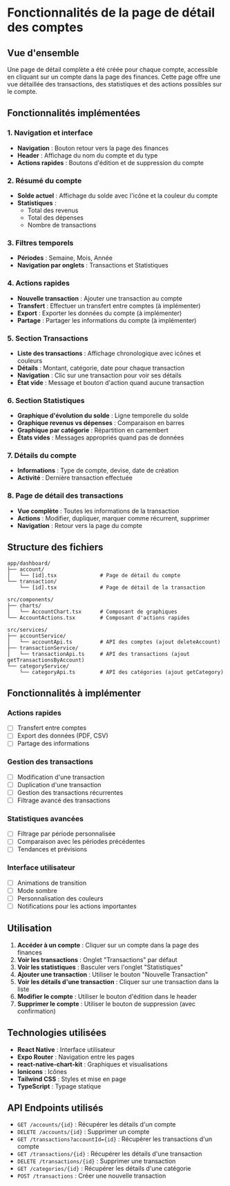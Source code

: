 # Fonctionnalités de la page de détail des comptes

## Vue d'ensemble

Une page de détail complète a été créée pour chaque compte, accessible en cliquant sur un compte dans la page des finances. Cette page offre une vue détaillée des transactions, des statistiques et des actions possibles sur le compte.

## Fonctionnalités implémentées

### 1. Navigation et interface
- **Navigation** : Bouton retour vers la page des finances
- **Header** : Affichage du nom du compte et du type
- **Actions rapides** : Boutons d'édition et de suppression du compte

### 2. Résumé du compte
- **Solde actuel** : Affichage du solde avec l'icône et la couleur du compte
- **Statistiques** : 
  - Total des revenus
  - Total des dépenses
  - Nombre de transactions

### 3. Filtres temporels
- **Périodes** : Semaine, Mois, Année
- **Navigation par onglets** : Transactions et Statistiques

### 4. Actions rapides
- **Nouvelle transaction** : Ajouter une transaction au compte
- **Transfert** : Effectuer un transfert entre comptes (à implémenter)
- **Export** : Exporter les données du compte (à implémenter)
- **Partage** : Partager les informations du compte (à implémenter)

### 5. Section Transactions
- **Liste des transactions** : Affichage chronologique avec icônes et couleurs
- **Détails** : Montant, catégorie, date pour chaque transaction
- **Navigation** : Clic sur une transaction pour voir ses détails
- **État vide** : Message et bouton d'action quand aucune transaction

### 6. Section Statistiques
- **Graphique d'évolution du solde** : Ligne temporelle du solde
- **Graphique revenus vs dépenses** : Comparaison en barres
- **Graphique par catégorie** : Répartition en camembert
- **États vides** : Messages appropriés quand pas de données

### 7. Détails du compte
- **Informations** : Type de compte, devise, date de création
- **Activité** : Dernière transaction effectuée

### 8. Page de détail des transactions
- **Vue complète** : Toutes les informations de la transaction
- **Actions** : Modifier, dupliquer, marquer comme récurrent, supprimer
- **Navigation** : Retour vers la page du compte

## Structure des fichiers

```
app/dashboard/
├── account/
│   └── [id].tsx              # Page de détail du compte
└── transaction/
    └── [id].tsx              # Page de détail de la transaction

src/components/
├── charts/
│   └── AccountChart.tsx      # Composant de graphiques
└── AccountActions.tsx        # Composant d'actions rapides

src/services/
├── accountService/
│   └── accountApi.ts         # API des comptes (ajout deleteAccount)
├── transactionService/
│   └── transactionApi.ts     # API des transactions (ajout getTransactionsByAccount)
└── categoryService/
    └── categoryApi.ts        # API des catégories (ajout getCategory)
```

## Fonctionnalités à implémenter

### Actions rapides
- [ ] Transfert entre comptes
- [ ] Export des données (PDF, CSV)
- [ ] Partage des informations

### Gestion des transactions
- [ ] Modification d'une transaction
- [ ] Duplication d'une transaction
- [ ] Gestion des transactions récurrentes
- [ ] Filtrage avancé des transactions

### Statistiques avancées
- [ ] Filtrage par période personnalisée
- [ ] Comparaison avec les périodes précédentes
- [ ] Tendances et prévisions

### Interface utilisateur
- [ ] Animations de transition
- [ ] Mode sombre
- [ ] Personnalisation des couleurs
- [ ] Notifications pour les actions importantes

## Utilisation

1. **Accéder à un compte** : Cliquer sur un compte dans la page des finances
2. **Voir les transactions** : Onglet "Transactions" par défaut
3. **Voir les statistiques** : Basculer vers l'onglet "Statistiques"
4. **Ajouter une transaction** : Utiliser le bouton "Nouvelle Transaction"
5. **Voir les détails d'une transaction** : Cliquer sur une transaction dans la liste
6. **Modifier le compte** : Utiliser le bouton d'édition dans le header
7. **Supprimer le compte** : Utiliser le bouton de suppression (avec confirmation)

## Technologies utilisées

- **React Native** : Interface utilisateur
- **Expo Router** : Navigation entre les pages
- **react-native-chart-kit** : Graphiques et visualisations
- **Ionicons** : Icônes
- **Tailwind CSS** : Styles et mise en page
- **TypeScript** : Typage statique

## API Endpoints utilisés

- `GET /accounts/{id}` : Récupérer les détails d'un compte
- `DELETE /accounts/{id}` : Supprimer un compte
- `GET /transactions?accountId={id}` : Récupérer les transactions d'un compte
- `GET /transactions/{id}` : Récupérer les détails d'une transaction
- `DELETE /transactions/{id}` : Supprimer une transaction
- `GET /categories/{id}` : Récupérer les détails d'une catégorie
- `POST /transactions` : Créer une nouvelle transaction 